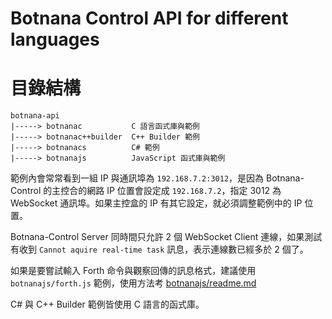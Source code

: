 # Botnana Control API for different languages

# 目錄結構

    botnana-api
    |-----> botnanac           C 語言函式庫與範例
    |-----> botnanac++builder  C++ Builder 範例 
    |-----> botnanacs          C# 範例 
    |-----> botnanajs          JavaScript 函式庫與範例

範例內會常常看到一組 IP 與通訊埠為 `192.168.7.2:3012`，是因為 Botnana-Control 的主控合的網路 IP 位置會設定成 `192.168.7.2`，指定 3012 為 WebSocket 通訊埠。如果主控盒的 IP 有其它設定，就必須調整範例中的 IP 位置。

Botnana-Control Server 同時間只允許 2 個 WebSocket Client 連線，如果測試有收到 `Cannot aquire real-time task` 訊息，表示連線數已經多於 2 個了。

如果是要嘗試輸入 Forth 命令與觀察回傳的訊息格式，建議使用 `botnanajs/forth.js` 範例，使用方法考 [botnanajs/readme.md](./botnanajs/readme.md)

C# 與 C++ Builder 範例皆使用 C 語言的函式庫。

